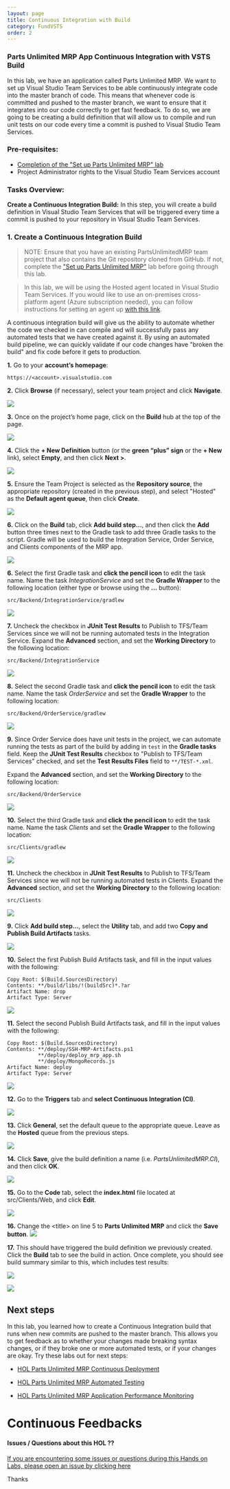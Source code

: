 ```yaml
---
layout: page
title: Continuous Integration with Build
category: FundVSTS
order: 2
---
```

### Parts Unlimited MRP App Continuous Integration with VSTS Build ###

In this lab, we have an application called Parts Unlimited MRP. We want to set up
Visual Studio Team Services to be able continuously integrate code into the master
branch of code. This means that whenever code is committed and pushed to the
master branch, we want to ensure that it integrates into our code correctly to
get fast feedback. To do so, we are going to be creating a build definition that
will allow us to compile and run unit tests on our code every time a commit is
pushed to Visual Studio Team Services.

### Pre-requisites: ###

-   [Completion of the "Set up Parts Unlimited MRP" lab](https://github.com/Microsoft/PartsUnlimitedMRP/blob/master/docs/HOL_Set-Up-MRP/README.md)
-   Project Administrator rights to the Visual Studio Team Services account

### Tasks Overview: ###

**Create a Continuous Integration Build:** In this step, you will create a build definition in Visual Studio Team Services that will be triggered every time a commit is pushed to your repository in Visual Studio Team Services. 
 
### 1. Create a Continuous Integration Build

>NOTE: Ensure that you have an existing PartsUnlimitedMRP team project that also contains the Git repository cloned from GitHub. If not, complete the ["Set up Parts Unlimited MRP"](https://github.com/Microsoft/PartsUnlimitedMRP/blob/master/docs/HOL_Set-Up-MRP/README.md) lab before going through this lab. 

>In this lab, we will be using the Hosted agent located in Visual Studio Team Services. If you would like to use an on-premises cross-platform agent (Azure subscription needed), you can follow instructions for setting an agent up [with this link](https://www.visualstudio.com/en-us/docs/build/admin/index). 

A continuous integration build will give us the ability to automate whether the code
we checked in can compile and will successfully pass any automated tests that we
have created against it. By using an automated build pipeline, we can quickly validate if our code changes have "broken the build" and fix code before it gets to production. 

**1.** Go to your **account’s homepage**: 

	https://<account>.visualstudio.com
**2.** Click **Browse** (if necessary), select your team project and click
**Navigate**.

![](</assets/ci/navigate_to_project.png>)

**3.** Once on the project’s home page, click on the **Build** hub at the top of
the page.

![](</assets/ci/build_tab.png>)

**4.** Click the **+ New Definition** button (or the **green “plus” sign** or the **+ New** link), select **Empty**, and then click **Next >**.

![](</assets/ci/new_empty_build.png>)

**5.** Ensure the Team Project is selected as the **Repository source**, the appropriate repository (created in the previous step), and select "Hosted" as the **Default agent queue**, then click **Create**.

![](</assets/ci/build_select_repo.png>)

**6.** Click on the **Build** tab, click **Add build step...**, and then click the **Add** button three times next to the Gradle task to add three Gradle tasks to the script. Gradle will be used to build the Integration Service, Order Service, and Clients components of the MRP app.

![](</assets/ci/build_add_gradle.png>)

**6.** Select the first Gradle task and **click the pencil icon** to edit the task name. Name the task *IntegrationService* and set the **Gradle Wrapper** to the following location (either type or browse using the **...** button):

	src/Backend/IntegrationService/gradlew

![](</assets/ci/build_gradle_integration.png>)

**7.** Uncheck the checkbox in **JUnit Test Results** to Publish to TFS/Team Services since we will not be running automated tests in the Integration Service. Expand the **Advanced** section, and set the **Working Directory** to the following location:

	src/Backend/IntegrationService

![](</assets/ci/build_working_directory_integration.png>)

**8.** Select the second Gradle task and **click the pencil icon** to edit the task name. Name the task *OrderService* and set the **Gradle Wrapper** to the following location:

	src/Backend/OrderService/gradlew

![](</assets/ci/build_gradle_order.png>)
	
**9.** Since Order Service does have unit tests in the project, we can automate running the tests as part of the build by adding in `test` in the **Gradle tasks** field. Keep the **JUnit Test Results** checkbox to "Publish to TFS/Team Services" checked, and set the **Test Results Files** field to `**/TEST-*.xml`. 

Expand the **Advanced** section, and set the **Working Directory** to the following location:

	src/Backend/OrderService

![](</assets/ci/build_working_directory_order.png>)

**10.** Select the third Gradle task and **click the pencil icon** to edit the task name. Name the task *Clients* and set the **Gradle Wrapper** to the following location:

	src/Clients/gradlew

![](</assets/ci/build_gradle_clients.png>)

**11.** Uncheck the checkbox in **JUnit Test Results** to Publish to TFS/Team Services since we will not be running automated tests in Clients. Expand the **Advanced** section, and set the **Working Directory** to the following location:

	src/Clients

![](</assets/ci/build_working_directory_clients.png>)

**9.** Click **Add build step...**, select the **Utility** tab, and add two **Copy and Publish Build Artifacts** tasks.

![](</assets/ci/build_add_pub_step.png>)

**10.** Select the first Publish Build Artifacts task, and fill in the input values with the following:

	Copy Root: $(Build.SourcesDirectory)
    Contents: **/build/libs/!(buildSrc)*.?ar
	Artifact Name: drop
	Artifact Type: Server

![](</assets/ci/build_pub_step_details.png>)

**11.** Select the second Publish Build Artifacts task, and fill in the input values with the following:

	Copy Root: $(Build.SourcesDirectory)
    Contents: **/deploy/SSH-MRP-Artifacts.ps1
			  **/deploy/deploy_mrp_app.sh
              **/deploy/MongoRecords.js
    Artifact Name: deploy
    Artifact Type: Server

![](</assets/ci/second_copy_publish.png>)

**12.** Go to the **Triggers** tab and **select Continuous Integration (CI)**.

![](</assets/ci/build_ci_trigger.png>)

**13.** Click **General**, set the default queue to the appropriate queue. Leave as the **Hosted** queue from the previous steps.

![](</assets/ci/build_general.png>)

**14.** Click **Save**, give the build definition a name (i.e.
*PartsUnlimitedMRP.CI*), and then click **OK**.

![](</assets/ci/build_save.png>)

**15.** Go to the **Code** tab, select the **index.html** file located at
src/Clients/Web, and click **Edit**.

![](</assets/ci/edit_index_web.png>)

**16.** Change the &lt;title&gt; on line 5 to **Parts Unlimited MRP** and 
click the **Save button**.
![](</assets/ci/save_index.png>)

**17.** This should have triggered the build definition we previously created. Click the **Build** tab to see the build in action.
Once complete, you should see build summary similar to this, which includes test results:

![](</assets/ci/build_summary.png>)

![](</assets/ci/build_summary_2.png>)

Next steps
----------

In this lab, you learned how to create a Continuous Integration build that runs when new commits are pushed to the master branch. This allows you to get feedback as to whether your changes made breaking syntax changes, or if they broke one or more automated tests, or if your changes are okay. Try these labs out for next steps:

-   [HOL Parts Unlimited MRP Continuous Deployment ](https://github.com/Microsoft/PartsUnlimitedMRP/tree/master/docs/HOL_Continuous-Deployment)

-   [HOL Parts Unlimited MRP Automated Testing](https://github.com/Microsoft/PartsUnlimitedMRP/tree/master/docs/HOL_Automated-Testing)

-   [HOL Parts Unlimited MRP Application Performance Monitoring](https://github.com/Microsoft/PartsUnlimitedMRP/tree/master/docs/HOL_Application-Performance-Monitoring)


# Continuous Feedbacks

#### Issues / Questions about this HOL ??

[If you are encountering some issues or questions during this Hands on Labs, please open an issue by clicking here](https://github.com/Microsoft/PartsUnlimitedMRP/issues)

Thanks